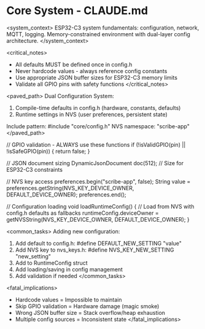# Core System - CLAUDE.md

<system_context>
ESP32-C3 system fundamentals: configuration, network, MQTT, logging.
Memory-constrained environment with dual-layer config architecture.
</system_context>

<critical_notes>

- All defaults MUST be defined once in config.h
- Never hardcode values - always reference config constants
- Use appropriate JSON buffer sizes for ESP32-C3 memory limits
- Validate all GPIO pins with safety functions
  </critical_notes>

<paved_path>
Dual Configuration System:

1. Compile-time defaults in config.h (hardware, constants, defaults)
2. Runtime settings in NVS (user preferences, persistent state)

Include pattern: #include "core/config.h"
NVS namespace: "scribe-app"
</paved_path>

<patterns>
// GPIO validation - ALWAYS use these functions
if (!isValidGPIO(pin) || !isSafeGPIO(pin)) {
    return false;
}

// JSON document sizing
DynamicJsonDocument doc(512); // Size for ESP32-C3 constraints

// NVS key access
preferences.begin("scribe-app", false);
String value = preferences.getString(NVS_KEY_DEVICE_OWNER, DEFAULT_DEVICE_OWNER);
preferences.end();

// Configuration loading
void loadRuntimeConfig() {
// Load from NVS with config.h defaults as fallbacks
runtimeConfig.deviceOwner = getNVSString(NVS_KEY_DEVICE_OWNER, DEFAULT_DEVICE_OWNER);
}
</patterns>

<common_tasks>
Adding new configuration:

1. Add default to config.h: #define DEFAULT_NEW_SETTING "value"
2. Add NVS key to nvs_keys.h: #define NVS_KEY_NEW_SETTING "new_setting"
3. Add to RuntimeConfig struct
4. Add loading/saving in config management
5. Add validation if needed
   </common_tasks>

<fatal_implications>

- Hardcode values = Impossible to maintain
- Skip GPIO validation = Hardware damage (magic smoke)
- Wrong JSON buffer size = Stack overflow/heap exhaustion
- Multiple config sources = Inconsistent state
  </fatal_implications>
